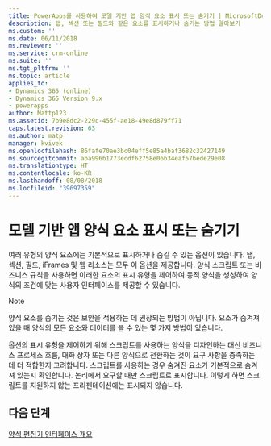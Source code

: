 ```yaml
---
title: PowerApps를 사용하여 모델 기반 앱 양식 요소 표시 또는 숨기기 | MicrosoftDocs
description: 탭, 섹션 또는 필드와 같은 요소를 표시하거나 숨기는 방법 알아보기
ms.custom: ''
ms.date: 06/11/2018
ms.reviewer: ''
ms.service: crm-online
ms.suite: ''
ms.tgt_pltfrm: ''
ms.topic: article
applies_to:
- Dynamics 365 (online)
- Dynamics 365 Version 9.x
- powerapps
author: Mattp123
ms.assetid: 7b9e8dc2-229c-455f-ae18-49e8d879ff71
caps.latest.revision: 63
ms.author: matp
manager: kvivek
ms.openlocfilehash: 86fafe70ae3bc04eff5e85a4baf3682c32427149
ms.sourcegitcommit: aba996b1773ecdf62758e06b34eaf57bede29e08
ms.translationtype: HT
ms.contentlocale: ko-KR
ms.lasthandoff: 08/08/2018
ms.locfileid: "39697359"
---
```

# <a name="show-or-hide-model-driven-app-form-elements"></a>모델 기반 앱 양식 요소 표시 또는 숨기기

 여러 유형의 양식 요소에는 기본적으로 표시하거나 숨길 수 있는 옵션이 있습니다. 탭, 섹션, 필드, iFrames 및 웹 리소스는 모두 이 옵션을 제공합니다. 양식 스크립트 또는 비즈니스 규칙을 사용하면 이러한 요소의 표시 유형을 제어하여 동적 양식을 생성하여 양식의 조건에 맞는 사용자 인터페이스를 제공할 수 있습니다.  
  
> [!NOTE]
>  양식 요소를 숨기는 것은 보안을 적용하는 데 권장되는 방법이 아닙니다. 요소가 숨겨져 있을 때 양식의 모든 요소와 데이터를 볼 수 있는 몇 가지 방법이 있습니다. 
  
 옵션의 표시 유형을 제어하기 위해 스크립트를 사용하는 양식을 디자인하는 대신 비즈니스 프로세스 흐름, 대화 상자 또는 다른 양식으로 전환하는 것이 요구 사항을 충족하는 데 더 적합한지 고려합니다. 스크립트를 사용하는 경우 숨겨진 요소가 기본적으로 숨겨져 있는지 확인합니다. 논리에서 요구할 때만 스크립트로 표시합니다. 이렇게 하면 스크립트를 지원하지 않는 프리젠테이션에는 표시되지 않습니다.  

## <a name="next-steps"></a>다음 단계

[양식 편집기 인터페이스 개요](form-editor-user-interface-legacy.md)